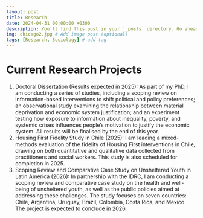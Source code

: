```yaml
---
layout: post
title: Research
date: 2024-04-31 00:00:00 +0300
description: You’ll find this post in your `_posts` directory. Go ahead and edit it and re-build the site to see your changes. # Add post description (optional)
img: chicago2.jpg # Add image post (optional)
tags: [Research, Sociology] # add tag
---
```


# Current Research Projects

1. Doctoral Dissertation (Results expected in 2025): As part of my PhD, I am conducting a series of studies, including a scoping review on information-based interventions to shift political and policy preferences; an observational study examining the relationship between material deprivation and economic system justification; and an experiment testing how exposure to information about inequality, poverty, and systemic crises influences people’s motivation to justify the economic system. All results will be finalised by the end of this year.
2. Housing First Fidelity Study in Chile (2025): I am leading a mixed-methods evaluation of the fidelity of Housing First interventions in Chile, drawing on both quantitative and qualitative data collected from practitioners and social workers. This study is also scheduled for completion in 2025.
3. Scoping Review and Comparative Case Study on Unsheltered Youth in Latin America (2026): In partnership with the IDRC, I am conducting a scoping review and comparative case study on the health and well-being of unsheltered youth, as well as the public policies aimed at addressing these challenges. The study focuses on seven countries: Chile, Argentina, Uruguay, Brazil, Colombia, Costa Rica, and Mexico. The project is expected to conclude in 2026.
